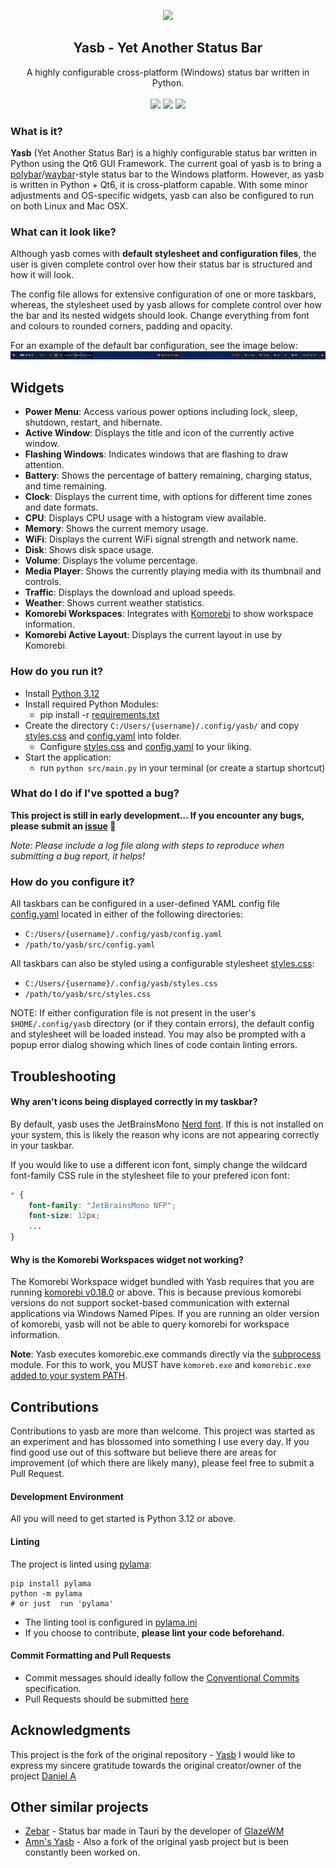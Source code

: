 <p align="center"><img src="https://raw.githubusercontent.com/ashwinjadhav818/yasb/main/img/yasb_icon.png" width="120"></p>
<h2 align="center">Yasb - Yet Another Status Bar</h2>
<p align="center">
  A highly configurable cross-platform (Windows) status bar written in Python.
  <br><br>
  <a href="https://opensource.org/licenses/MIT"><img src="https://img.shields.io/badge/License-MIT-yellow.svg"></a>
  <a href="https://github.com/ashwinjadhav818/yasb"><img src="https://img.shields.io/github/languages/top/ashwinjadhav818/yasb"></a>
  <a href="https://github.com/ashwinjadhav818/yasb/issues"><img src="https://img.shields.io/github/issues/ashwinjadhav818/yasb"></a>
</p>

### What is it?
**Yasb** (Yet Another Status Bar) is a highly configurable status bar written in Python using the Qt6 GUI Framework. The current goal of yasb is to bring a [polybar](https://github.com/polybar/polybar)/[waybar](https://github.com/Alexays/Waybar)-style status bar to the Windows platform. However, as yasb is written in Python + Qt6, it is cross-platform capable. With some minor adjustments and OS-specific widgets, yasb can also be configured to run on both Linux and Mac OSX.

### What can it look like?
Although yasb comes with **default stylesheet and configuration files**, the user is given complete control over how their status bar is structured and how it will look.

The config file allows for extensive configuration of one or more taskbars, whereas, the stylesheet used by yasb allows for complete control over how the bar and its nested widgets should look. Change everything from font and colours to rounded corners, padding and opacity. 

For an example of the default bar configuration, see the image below:
![](img/yasb_bar.png)

## Widgets

- **Power Menu**: Access various power options including lock, sleep, shutdown, restart, and hibernate.
- **Active Window**: Displays the title and icon of the currently active window.
- **Flashing Windows**: Indicates windows that are flashing to draw attention.
- **Battery**: Shows the percentage of battery remaining, charging status, and time remaining.
- **Clock**: Displays the current time, with options for different time zones and date formats.
- **CPU**: Displays CPU usage with a histogram view available.
- **Memory**: Shows the current memory usage.
- **WiFi**: Displays the current WiFi signal strength and network name.
- **Disk**: Shows disk space usage.
- **Volume**: Displays the volume percentage.
- **Media Player**: Shows the currently playing media with its thumbnail and controls.
- **Traffic**: Displays the download and upload speeds.
- **Weather**: Shows current weather statistics.
- **Komorebi Workspaces**: Integrates with [Komorebi](https://github.com/lgug2z/komorebi) to show workspace information.
- **Komorebi Active Layout**: Displays the current layout in use by Komorebi.

### How do you run it?
- Install [Python 3.12](https://www.python.org/doc/versions/)
- Install required Python Modules:
  - pip install -r [requirements.txt](requirements.txt)
- Create the directory `C:/Users/{username}/.config/yasb/` and copy [styles.css](src/styles.css) and [config.yaml](src/config.yaml) into folder.
  - Configure [styles.css](src/styles.css) and [config.yaml](src/config.yaml) to your liking.
- Start the application:
  - run `python src/main.py` in your terminal (or create a startup shortcut)

### What do I do if I've spotted a bug?
**This project is still in early development... If you encounter any bugs, please submit an [issue](https://github.com/ashwinjadhav818/yasb/issues) :bug:**

*Note: Please include a log file along with steps to reproduce when submitting a bug report, it helps!*

### How do you configure it?
All taskbars can be configured in a user-defined YAML config file [config.yaml](src/config.yaml) located in either of the following directories:
- `C:/Users/{username}/.config/yasb/config.yaml`
- `/path/to/yasb/src/config.yaml`

All taskbars can also be styled using a configurable stylesheet [styles.css](src/styles.css):
- `C:/Users/{username}/.config/yasb/styles.css`
- `/path/to/yasb/src/styles.css`

NOTE: If either configuration file is not present in the user's `$HOME/.config/yasb` directory (or if they contain errors), the default config and stylesheet will be loaded instead. You may also be prompted with a popup error dialog showing which lines of code contain linting errors.

## Troubleshooting

#### Why aren't icons being displayed correctly in my taskbar?
By default, yasb uses the JetBrainsMono [Nerd font](https://nerdfonts.com). If this is not installed on your system, this is likely the reason why icons are not appearing correctly in your taskbar.

If you would like to use a different icon font, simply change the wildcard font-family CSS rule in the stylesheet file to your prefered icon font:
```css
* {
    font-family: "JetBrainsMono NFP";
    font-size: 12px;
    ...
}
```

#### Why is the Komorebi Workspaces widget not working?
The Komorebi Workspace widget bundled with Yasb requires that you are running [komorebi v0.18.0](https://github.com/LGUG2Z/komorebi/releases/tag/v0.1.8) or above. This is because previous komorebi versions do not support socket-based communication with external applications via Windows Named Pipes.
If you are running an older version of komorebi, yasb will not be able to query komorebi for workspace information.

**Note**: Yasb executes komorebic.exe commands directly via the [subprocess](https://docs.python.org/3/library/subprocess.html) module. For this to work, you MUST have `komoreb.exe` and `komorebic.exe` [added to your system PATH](https://medium.com/@kevinmarkvi/how-to-add-executables-to-your-path-in-windows-5ffa4ce61a53). 


## Contributions
Contributions to yasb are more than welcome. This project was started as an experiment and has blossomed into something I use every day. If you find good use out of this software but believe there are areas for improvement (of which there are likely many), please feel free to submit a Pull Request.

#### Development Environment
All you will need to get started is Python 3.12 or above.

#### Linting
The project is linted using [pylama](https://github.com/klen/pylama):
```
pip install pylama
python -m pylama
# or just  run 'pylama'
```
- The linting tool is configured in [pylama.ini](pylama.ini)
- If you choose to contribute, **please lint your code beforehand.**

#### Commit Formatting and Pull Requests
- Commit messages should ideally follow the [Conventional Commits](https://www.conventionalcommits.org/en/v1.0.0/) specification.
- Pull Requests should be submitted [here](https://github.com/ashwinjadhav818/yasb/pulls)

## Acknowledgments
This project is the fork of the original repository - [Yasb](https://github.com/da-rth/yasb)
I would like to express my sincere gratitude towards the original creator/owner of the project [Daniel A](https://github.com/da-rth) 

## Other similar projects
- [Zebar](https://github.com/glzr-io/zebar) - Status bar made in Tauri by the developer of [GlazeWM](https://github.com/glzr-io/glazewm)
- [Amn's Yasb](https://github.com/amnweb/yasb) - Also a fork of the original yasb project but is been constantly been worked on.